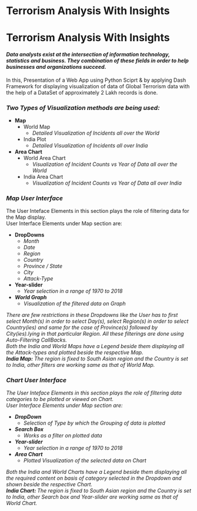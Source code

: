 # Terrorism Analysis With Insights
<HTML>
	<BODY>
		<H1> Terrorism Analysis With Insights </H1>
		<H4>
    <I> Data analysts exist at the intersection of information technology, statistics and business. They combination of these fields in order to help businesses 
			and organizations succeed. </I>
    </H4>
		<P> 
			In this, Presentation of a Web App using Python Sciprt & by applying Dash Framework for displaying visualization of data of Global Terrorism data with the help of 
			a DataSet of approximately 2 Lakh records is done. 
		</P>
		<H3><I> Two Types of Visualization methods are being used: </I></H3>
		<UL TYPE = "SQUARE">
			<LI><B> Map </B>
				<UL TYPE = "DISC">	
					<LI> World Map
						<UL TYPE = "CIRCLE">
							<LI><I> Detailed Visualization of Incidents all over the World </I></LI>
						</UL> 
					</LI>
					<LI> India Plot 
						<UL TYPE = "CIRCLE">
							<LI><I> Detailed Visualization of Incidents all over India </I></LI>
						</UL> 
					</LI>
				</UL>
			</LI>
			<LI><B> Area Chart </B>
				<UL TYPE = "DISC">	
					<LI> World Area Chart 
						<UL TYPE = "CIRCLE">
							<LI><I> Visualization of Incident Counts vs Year of Data all over the World </I></LI>
						</UL> 
					</LI>
					<LI> India Area Chart 
						<UL TYPE = "CIRCLE">
							<LI><I> Visualization of Incident Counts vs Year of Data all over India </I></LI>
						</UL> 
					</LI>
				</UL>
			</LI>
		</UL>
		<H3><I> Map User Interface </I></H3>
		<P> 
			The User Inteface Elements in this section plays the role of filtering data for the Map display.
			<BR>User Interface Elements under Map section are: 
		</P>
		<UL TYPE = "DISC">
			<LI><B> DropDowns </B>
				<UL TYPE = "CIRCLE"><I>
					<LI> Month </LI>
					<LI> Date </LI>
					<LI> Region </LI>
					<LI> Country </LI>
					<LI> Province / State </LI>
					<LI> City </LI>
					<LI> Attack-Type </LI>
				</UL></I>
			</LI>
			<LI><B> Year-slider </B>
				<UL TYPE = "CIRCLE">
					<LI><I> Year selection in a range of 1970 to 2018 <I></LI>
				</UL>
			</LI>
			<LI><B> World Graph </B>
				<UL TYPE = "CIRCLE">
					<LI><I> Visualization of the filtered data on Graph </I></LI>
				</UL>
			</LI>	
		</UL>
		<P>
			There are few restrictions in these Dropdowns like the User has to first select Month(s) in order to select Day(s), select Region(s) in order to select Country(ies) 
			and same for the case of Province(s) followed by City(ies).lying in that particular Region. All these filterings are done using Auto-Filtering CallBacks.<BR> 
			Both the India and World Maps have a Legend beside them displaying all the Attack-types and plotted beside the respective Map. <BR>
			<B> India Map: </B> The region is fixed to South Asian region and the Country is set to India, other filters are working same as that of World Map.
		</P>
		<H3><I> Chart User Interface </I></H3>
		<P> 
			The User Inteface Elements in this section plays the role of filtering data categories to be plotted or viewed on Chart.<BR>
			User Interface Elements under Map section are: 
		</P>
		<UL TYPE = "DISC">
			<LI><B> DropDown </B>
				<UL TYPE = "CIRCLE">
					<LI><I> Selection of Type by which the Grouping of data is plotted </I></LI>
				</UL>
			</LI>
			<LI><B> Search Box </B>
				<UL TYPE = "CIRCLE"><I>
					<LI> Works as a filter on plotted data </LI>
				</UL></I>
			</LI>
			<LI><B> Year-slider </B>
				<UL TYPE = "CIRCLE">
					<LI><I> Year selection in a range of 1970 to 2018 <I></LI>
				</UL>
			</LI>
			<LI><B> Area Chart </B>
				<UL TYPE = "CIRCLE">
					<LI><I> Plotted Visualization of the selected data on Chart </I></LI>
				</UL>
			</LI>	
		</UL>
 		<P>
      Both the India and World Charts have a Legend beside them displaying all the required content on basis of category selected in the Dropdown and shown beside the respective Chart. <BR>
      <B> India Chart: </B> The region is fixed to South Asian region and the Country is set to India, other Search box and Year-slider are working same as that of World Chart.
    </P>
	</BODY>
</HTML>
